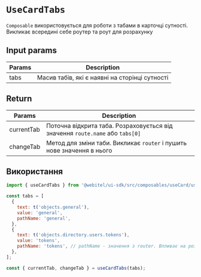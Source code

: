 # `UseCardTabs`

`Composable` використовується для роботи з табами в карточці сутності.
Викликає всередині себе роутер та роут для розрахунку

## Input params

| Params | Description                                    |
| ------ | ---------------------------------------------- |
| tabs   | Масив табів, які є наявні на сторінці сутності |

## Return

| Params     | Description                                                                   |
| ---------- | ----------------------------------------------------------------------------- |
| currentTab | Поточна відкрита таба. Розраховується від значення `route.name` або `tabs[0]` |
| changeTab  | Метод для зміни таби. Викликає `router` і пушить нове значення в нього        |

## Використання

```js
import { useCardTabs } from '@webitel/ui-sdk/src/composables/useCard/useCardTabs.js';

const tabs = [
  {
    text: t('objects.general'),
    value: 'general',
    pathName: 'general',
  },
  {
    text: t('objects.directory.users.tokens'),
    value: 'tokens',
    pathName: 'tokens', // pathName - значення з router. Впливає на розрахунок currentTab та changeTab
  },
];

const { currentTab, changeTab } = useCardTabs(tabs);
```
